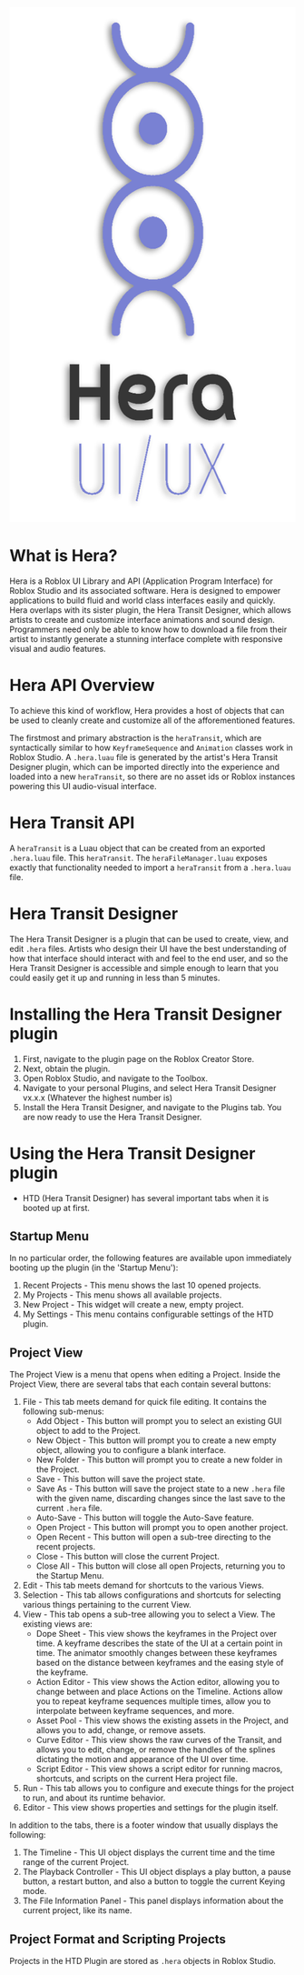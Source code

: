 <p align="center">
  <img width="570" height="906" src="../../../../../assets/HeraTextLogo.png">
</p>

# What is Hera?
Hera is a Roblox UI Library and API (Application Program Interface) for Roblox Studio and its associated software. Hera is designed to empower applications to build fluid and world class interfaces easily and quickly. Hera overlaps with its sister plugin, the Hera Transit Designer, which allows artists to create and customize interface animations and sound design. Programmers need only be able to know how to download a file from their artist to instantly generate a stunning interface complete with responsive visual and audio features.

# Hera API Overview
To achieve this kind of workflow, Hera provides a host of objects that can be used to cleanly create and customize all of the afforementioned features.

The firstmost and primary abstraction is the `heraTransit`, which are syntactically similar to how `KeyframeSequence` and `Animation` classes work in Roblox Studio. A `.hera.luau` file is generated by the artist's Hera Transit Designer plugin, which can be imported directly into the experience and loaded into a new `heraTransit`, so there are no asset ids or Roblox instances powering this UI audio-visual interface.

# Hera Transit API
A `heraTransit` is a Luau object that can be created from an exported `.hera.luau` file. This `heraTransit`. The `heraFileManager.luau` exposes exactly that functionality needed to import a `heraTransit` from a `.hera.luau` file.

# Hera Transit Designer
The Hera Transit Designer is a plugin that can be used to create, view, and edit `.hera` files. Artists who design their UI have the best understanding of how that interface should interact with and feel to the end user, and so the Hera Transit Designer is accessible and simple enough to learn that you could easily get it up and running in less than 5 minutes.

# Installing the Hera Transit Designer plugin
1. First, navigate to the plugin page on the Roblox Creator Store.
2. Next, obtain the plugin.
3. Open Roblox Studio, and navigate to the Toolbox.
4. Navigate to your personal Plugins, and select Hera Transit Designer vx.x.x (Whatever the highest number is)
5. Install the Hera Transit Designer, and navigate to the Plugins tab. You are now ready to use the Hera Transit Designer.

# Using the Hera Transit Designer plugin
- HTD (Hera Transit Designer) has several important tabs when it is booted up at first.

## Startup Menu
In no particular order, the following features are available upon immediately booting up the plugin (in the 'Startup Menu'):
1. Recent Projects - This menu shows the last 10 opened projects.
2. My Projects - This menu shows all available projects.
3. New Project - This widget will create a new, empty project.
4. My Settings - This menu contains configurable settings of the HTD plugin.

## Project View
The Project View is a menu that opens when editing a Project.
Inside the Project View, there are several tabs that each contain several buttons:
1. File - This tab meets demand for quick file editing. It contains the following sub-menus:
    - Add Object - This button will prompt you to select an existing GUI object to add to the Project.
    - New Object - This button will prompt you to create a new empty object, allowing you to configure a blank interface.
    - New Folder - This button will prompt you to create a new folder in the Project.
    - Save - This button will save the project state.
    - Save As - This button will save the project state to a new `.hera` file with the given name, discarding changes since the last save to the current `.hera` file.
    - Auto-Save - This button will toggle the Auto-Save feature.
    - Open Project - This button will prompt you to open another project.
    - Open Recent - This button will open a sub-tree directing to the recent projects.
    - Close - This button will close the current Project.
    - Close All - This button will close all open Projects, returning you to the Startup Menu.
2. Edit - This tab meets demand for shortcuts to the various Views.
3. Selection - This tab allows configurations and shortcuts for selecting various things pertaining to the current View.
4. View - This tab opens a sub-tree allowing you to select a View. The existing views are:
    - Dope Sheet - This view shows the keyframes in the Project over time. A keyframe describes the state of the UI at a certain point in time. The animator smoothly changes between these keyframes based on the distance between keyframes and the easing style of the keyframe.
    - Action Editor - This view shows the Action editor, allowing you to change between and place Actions on the Timeline. Actions allow you to repeat keyframe sequences multiple times, allow you to interpolate between keyframe sequences, and more.
    - Asset Pool - This view shows the existing assets in the Project, and allows you to add, change, or remove assets.
    - Curve Editor - This view shows the raw curves of the Transit, and allows you to edit, change, or remove the handles of the splines dictating the motion and appearance of the UI over time.
    - Script Editor - This view shows a script editor for running macros, shortcuts, and scripts on the current Hera project file.
5. Run - This tab allows you to configure and execute things for the project to run, and about its runtime behavior.
6. Editor - This view shows properties and settings for the plugin itself.

In addition to the tabs, there is a footer window that usually displays the following:
1. The Timeline - This UI object displays the current time and the time range of the current Project.
2. The Playback Controller - This UI object displays a play button, a pause button, a restart button, and also a button to toggle the current Keying mode.
3. The File Information Panel - This panel displays information about the current project, like its name.

## Project Format and Scripting Projects
Projects in the HTD Plugin are stored as `.hera` objects in Roblox Studio.
